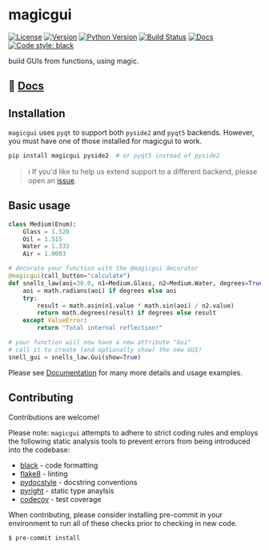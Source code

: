 # magicgui

[![License](https://img.shields.io/pypi/l/magicgui.svg)](LICENSE)
[![Version](https://img.shields.io/pypi/v/magicgui.svg)](https://pypi.python.org/pypi/magicgui)
[![Python Version](https://img.shields.io/pypi/pyversions/magicgui.svg)](https://python.org)
[![Build Status](https://img.shields.io/travis/tlambert03/magicgui.svg)](https://travis-ci.com/tlambert03/magicgui)
[![Docs](https://readthedocs.org/projects/magicgui/badge/?version=latest)](https://magicgui.readthedocs.io/en/latest/?badge=latest)
[![Code style: black](https://img.shields.io/badge/code%20style-black-000000.svg)](https://github.com/python/black)

build GUIs from functions, using magic.

## 📖 [Docs](https://magicgui.readthedocs.io/)

## Installation

`magicgui` uses `pyqt` to support both `pyside2` and `pyqt5` backends.  However, you
must have one of those installed for magicgui to work.

```bash
pip install magicgui pyside2  # or pyqt5 instead of pyside2
```

> :information_source: If you'd like to help us extend support to a different backend,
> please open an [issue](https://github.com/tlambert03/magicgui/issues).

## Basic usage

```python
class Medium(Enum):
    Glass = 1.520
    Oil = 1.515
    Water = 1.333
    Air = 1.0003

# decorate your function with the @magicgui decorator
@magicgui(call_button="calculate")
def snells_law(aoi=30.0, n1=Medium.Glass, n2=Medium.Water, degrees=True):
    aoi = math.radians(aoi) if degrees else aoi
    try:
        result = math.asin(n1.value * math.sin(aoi) / n2.value)
        return math.degrees(result) if degrees else result
    except ValueError:
        return "Total internal reflection!"

# your function will now have a new attribute "Gui"
# call it to create (and optionally show) the new GUI!
snell_gui = snells_law.Gui(show=True)
```

Please see [Documentation](https://magicgui.readthedocs.io/) for many more details
and usage examples.

## Contributing

Contributions are welcome!

Please note: `magicgui` attempts to adhere to strict coding rules and employs the following
static analysis tools to prevent errors from being introduced into the codebase:

- [black](https://github.com/psf/black) - code formatting
- [flake8](https://github.com/PyCQA/flake8) - linting
- [pydocstyle](https://github.com/PyCQA/pydocstyle/) - docstring conventions
- [pyright](https://github.com/microsoft/pyright) - static type anaylsis
- [codecov](https://codecov.io/) - test coverage

When contributing, please consider installing pre-commit in your environment to run all of these checks prior to checking in new code.

```shell
$ pre-commit install
```

